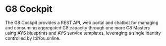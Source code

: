 # G8 Cockpit

The G8 Cockpit provides a REST API, web portal and chatbot for managing and consuming aggregated G8 capacity through one more G8 Masters using AYS blueprints and AYS service templates, leveraging a single identity controlled by ItsYou.online.